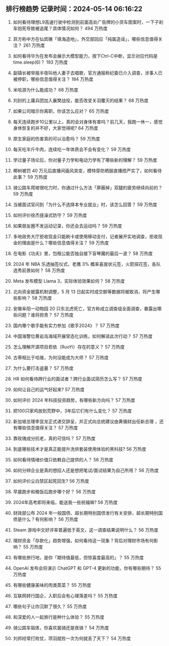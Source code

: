 
## 排行榜趋势 记录时间：2024-05-14 06:16:22
  
  1. 如何看待理想L9高速行驶中检测到前面高处广告牌的小货车图案时，一下子刹车抱死导致被追尾？具体情况如何？ 494 万热度
    
  2. 菲方称中方在仙宾礁「填海造地」，外交部回应「纯属造谣」，哪些信息值得关注？ 261 万热度
    
  3. 如何看待华为在发布会展示大模型能力，按下Ctrl-C中断，显示对应代码是time.sleep(6)？ 193 万热度
    
  4. 副镇长被举报半夜叫他人妻子去唱歌，官方通报称纪委已介入调查，涉事人已被停职，哪些信息值得关注？ 184 万热度
    
  5. 米哈游为什么能成功？ 68 万热度
    
  6. 刘封的上庸兵团加入襄樊战役，能否改变关羽覆灭的结果？ 68 万热度
    
  7. 如果公司暗示你离职，你该怎么应对？ 65 万热度
    
  8. 每天连续跑步10公里以上，真的会对身体有害吗？前几天，我跑一休一，感觉身体恢复的并不好，大家觉得呢? 64 万热度
    
  9. 原生家庭的伤害真的可以治愈吗？ 59 万热度
    
  10. 每天吃半斤牛肉，连续吃一年体质会不会有变化？ 59 万热度
    
  11. 学过量子场论后，你对量子力学和电动力学有了哪些新的理解？ 59 万热度
    
  12. 椰树被罚 40 万元后直播间画风突变，模特穿防晒服直播捂严实了，如何看待此事？ 59 万热度
    
  13. 骑公路车爬坡很吃力时，你通过什么方法「屏蔽掉」双腿的疲劳继续向前的？ 59 万热度
    
  14. 当被面试官问到「为什么不选择本专业就业」时，该怎么回答？ 59 万热度
    
  15. 如何评价徐杰搓澡式防守？ 59 万热度
    
  16. 如果朋友圈不发运动记录，你还会去运动吗？ 59 万热度
    
  17. 多地政务大厅拒收现金只能刷卡或使用移动支付，记者展开实地调查，拒收现金的理由是什么？哪些信息值得关注？ 59 万热度
    
  18. 在电影《功夫》里，包租公能否独自接下盲琴魔的最后一波？ 58 万热度
    
  19. 2024 年 NBA 乐透抽签仪式，老鹰 3% 概率喜提状元签，火箭探花签，各队选秀前景如何？ 58 万热度
    
  20. Meta 发布模型 Llama 3，实际体验效果如何？ 58 万热度
    
  21. 北向资金披露机制调整，5 月 13 日起实时成交额等数据将被取消，将产生哪些影响？ 58 万热度
    
  22. 安徽阜阳一动物园 20 只东北虎死亡，官方称成立调查组全面调查，暴露出哪些问题？谁将担责？ 57 万热度
    
  23. 国内哪个歌手能有实力参加《歌手2024》？ 57 万热度
    
  24. 中国海警位黄岩岛海域开展常态化训练，如何解读此次行动？ 57 万热度
    
  25. 怎么理解开源项目若依（RuoYi）存在的意义？ 57 万热度
    
  26. 古蒂相比于哈维，为何没能成为大师？ 57 万热度
    
  27. 为什么要打击盗墓？ 57 万热度
    
  28. HR 如何看待跨行业的面试者？跨行业面试简历怎么写？ 57 万热度
    
  29. 如何让自己的运气好起来? 57 万热度
    
  30. 如何评价 2024 年科技投资趋势，有哪些新方向吗？ 57 万热度
    
  31. 把100只家鸡放到荒野中，3年后它们有什么变化？ 57 万热度
    
  32. 新加坡总理李显龙正式递交辞呈，并正式向总统建议由黄循财出任新总理 ，还有哪些信息值得关注？ 57 万热度
    
  33. 靠玫瑰成分抗老，真的可信吗？ 57 万热度
    
  34. 到底哪些技术才是真正能提升洗烘套装使用体验的黑科技? 56 万热度
    
  35. 如何看待情绪价值只依赖自己提供的人？ 56 万热度
    
  36. 如何分辨企业是真的想招人还是想把笔试/面试结果为自己所用？ 56 万热度
    
  37. 如何评价尘白禁区起死回生? 56 万热度
    
  38. 早晨跑步和晚饭后跑步哪个好？ 56 万热度
    
  39. 2024年高考即将来临，能送我一些祝福嘛? 56 万热度
    
  40. 财政部公布 2024 年一般国债、超长期特别国债发行有关安排，超长期特别国债是什么？有何影响？ 56 万热度
    
  41. Steam 游戏中文好评率普遍低于英文，这一调查结果说明什么？ 56 万热度
    
  42. 理财资金「存款化」趋势增强，如何看待这一现象？背后对理财市场有何影响？ 55 万热度
    
  43. 有哪些旅行地，是你「期待值最低，但惊喜度最高的」？ 55 万热度
    
  44. OpenAI 发布会将演示 ChatGPT 和 GPT-4 更新的功能，你有哪些期待？ 55 万热度
    
  45. 有哪些健康美味的肉类蒸菜？ 55 万热度
    
  46. 互联网转行国企，入职后会有心理落差吗？ 55 万热度
    
  47. 哪些句子让你沉默了很久？ 55 万热度
    
  48. 和深爱的人一起旅行是种什么体验？ 55 万热度
    
  49. 骑公路车锻炼，你喜欢晨骑还是夜骑？ 54 万热度
    
  50. 刘邦经常打败仗，项羽就败一次为何就丢了天下？ 54 万热度
    